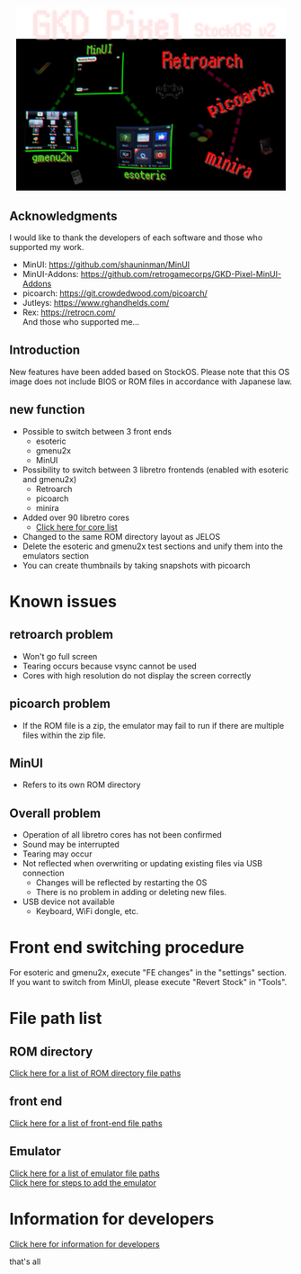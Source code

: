 
<p align="center">
  <img src="./asset/top.png" width="480">  
</p>

## Acknowledgments
I would like to thank the developers of each software and those who supported my work.
- MinUI: https://github.com/shauninman/MinUI
- MinUI-Addons: https://github.com/retrogamecorps/GKD-Pixel-MinUI-Addons
- picoarch: https://git.crowdedwood.com/picoarch/
- Jutleys: https://www.rghandhelds.com/
- Rex: https://retrocn.com/  
And those who supported me...

## Introduction
New features have been added based on StockOS.
Please note that this OS image does not include BIOS or ROM files in accordance with Japanese law.

## new function
- Possible to switch between 3 front ends
   - esoteric
   - gmenu2x
   - MinUI
- Possibility to switch between 3 libretro frontends (enabled with esoteric and gmenu2x)
   - Retroarch
   - picoarch
   - minira
- Added over 90 libretro cores
   - [Click here for core list](./asset/sc01.png)
- Changed to the same ROM directory layout as JELOS
- Delete the esoteric and gmenu2x test sections and unify them into the emulators section
- You can create thumbnails by taking snapshots with picoarch

# Known issues
## retroarch problem
- Won't go full screen
- Tearing occurs because vsync cannot be used
- Cores with high resolution do not display the screen correctly

## picoarch problem
- If the ROM file is a zip, the emulator may fail to run if there are multiple files within the zip file.

## MinUI
- Refers to its own ROM directory

## Overall problem
- Operation of all libretro cores has not been confirmed
- Sound may be interrupted
- Tearing may occur
- Not reflected when overwriting or updating existing files via USB connection
   - Changes will be reflected by restarting the OS
   - There is no problem in adding or deleting new files.
- USB device not available
   - Keyboard, WiFi dongle, etc.

# Front end switching procedure
For esoteric and gmenu2x, execute "FE changes" in the "settings" section.  
If you want to switch from MinUI, please execute "Revert Stock" in "Tools".  

# File path list
## ROM directory
[Click here for a list of ROM directory file paths](./ROMDIRS.md)

## front end
[Click here for a list of front-end file paths](./FRONTENDDIRS.md)


## Emulator
[Click here for a list of emulator file paths](./EMUDIRS.md)  
[Click here for steps to add the emulator](./ADDEMU.md)

# Information for developers
[Click here for information for developers](./DEVINFO.md)


that's all